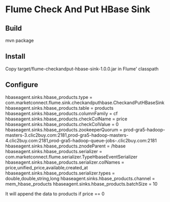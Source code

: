 # Flume Check And Put HBase Sink

## Build
mvn package

## Install
Copy target/flume-checkandput-hbase-sink-1.0.0.jar in Flume' classpath

## Configure
hbaseagent.sinks.hbase_products.type = com.marketconnect.flume.sink.checkandputhbase.CheckandPutHBaseSink
hbaseagent.sinks.hbase_products.table = products
hbaseagent.sinks.hbase_products.columnFamily = cf
hbaseagent.sinks.hbase_products.checkColName = price
hbaseagent.sinks.hbase_products.checkColValue = 0
hbaseagent.sinks.hbase_products.zookeeperQuorum = prod-gra5-hadoop-masters-3.clic2buy.com:2181,prod-gra5-hadoop-masters-4.clic2buy.com:2181,prod-gra5-hadoop-queue-jobs-.clic2buy.com:2181
hbaseagent.sinks.hbase_products.znodeParent = /hbase
hbaseagent.sinks.hbase_products.serializer = com.marketconnect.flume.serializer.TypeHbaseEventSerializer
hbaseagent.sinks.hbase_products.serializer.colNames = price,unified_price,available,created_at
hbaseagent.sinks.hbase_products.serializer.types = double,double,string,long
hbaseagent.sinks.hbase_products.channel = mem_hbase_products
hbaseagent.sinks.hbase_products.batchSize = 10

It will append the data to products if price == 0